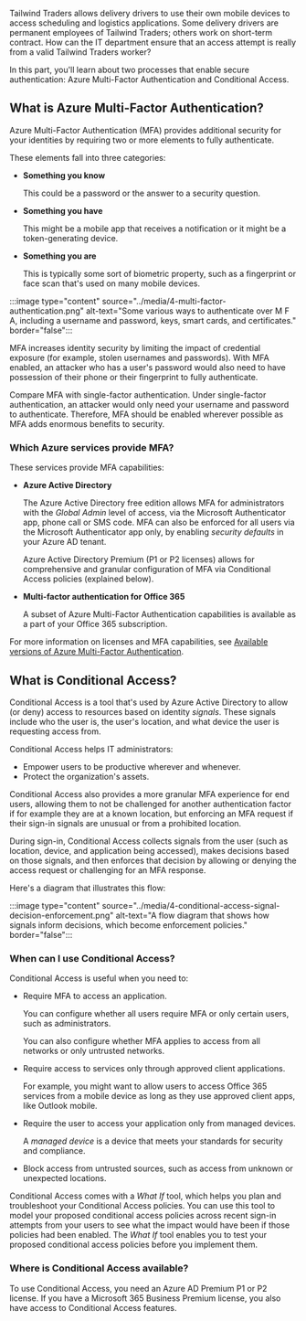 
Tailwind Traders allows delivery drivers to use their own mobile devices to access scheduling and logistics applications. Some delivery drivers are permanent employees of Tailwind Traders; others work on short-term contract. How can the IT department ensure that an access attempt is really from a valid Tailwind Traders worker? 

In this part, you'll learn about two processes that enable secure authentication: Azure Multi-Factor Authentication and Conditional Access.

## What is Azure Multi-Factor Authentication?

Azure Multi-Factor Authentication (MFA) provides additional security for your identities by requiring two or more elements to fully authenticate.

These elements fall into three categories:

* **Something you know**

    This could be a password or the answer to a security question.
* **Something you have**

    This might be a mobile app that receives a notification or it might be a token-generating device.
* **Something you are**

    This is typically some sort of biometric property, such as a fingerprint or face scan that's used on many mobile devices.

:::image type="content" source="../media/4-multi-factor-authentication.png" alt-text="Some various ways to authenticate over M F A, including a username and password, keys, smart cards, and certificates." border="false":::

MFA increases identity security by limiting the impact of credential exposure (for example, stolen usernames and passwords). With MFA enabled, an attacker who has a user's password would also need to have possession of their phone or their fingerprint to fully authenticate.

Compare MFA with single-factor authentication. Under single-factor authentication, an attacker would only need  your username and password to authenticate. Therefore, MFA should be enabled wherever possible as MFA adds enormous benefits to security.

### Which Azure services provide MFA?

These services provide MFA capabilities:

* **Azure Active Directory**

    The Azure Active Directory free edition allows MFA for administrators with the *Global Admin* level of access, via the Microsoft Authenticator app, phone call or SMS code. MFA can also be enforced for all users via the Microsoft Authenticator app only, by enabling *security defaults* in your Azure AD tenant.

    Azure Active Directory Premium (P1 or P2 licenses) allows for comprehensive and granular configuration of MFA via Conditional Access policies (explained below).
* **Multi-factor authentication for Office 365**

    A subset of Azure Multi-Factor Authentication capabilities is available as a part of your Office 365 subscription.

For more information on licenses and MFA capabilities, see [Available versions of Azure Multi-Factor Authentication](https://docs.microsoft.com/azure/active-directory/authentication/concept-mfa-licensing#available-versions-of-azure-multi-factor-authentication?azure-portal=true).

## What is Conditional Access?

Conditional Access is a tool that's used by Azure Active Directory to allow (or deny) access to resources based on identity _signals_. These signals include who the user is, the user's location, and what device the user is requesting access from.

Conditional Access helps IT administrators:

* Empower users to be productive wherever and whenever.
* Protect the organization's assets.

Conditional Access also provides a more granular MFA experience for end users, allowing them to not be challenged for another authentication factor if for example they are at a known location, but enforcing an MFA request if their sign-in signals are unusual or from a prohibited location.

During sign-in, Conditional Access collects signals from the user (such as location, device, and application being accessed), makes decisions based on those signals, and then enforces that decision by allowing or denying the access request or challenging for an MFA response.

Here's a diagram that illustrates this flow:

:::image type="content" source="../media/4-conditional-access-signal-decision-enforcement.png" alt-text="A flow diagram that shows how signals inform decisions, which become enforcement policies." border="false":::

### When can I use Conditional Access?

Conditional Access is useful when you need to:

* Require MFA to access an application.

    You can configure whether all users require MFA or only certain users, such as administrators.

    You can also configure whether MFA applies to access from all networks or only untrusted networks.
* Require access to services only through approved client applications.

    For example, you might want to allow users to access Office 365 services from a mobile device as long as they use approved client apps, like Outlook mobile.
* Require the user to access your application only from managed devices.

    A _managed device_ is a device that meets your standards for security and compliance.
* Block access from untrusted sources, such as access from unknown or unexpected locations.

Conditional Access comes with a *What If* tool, which helps you plan and troubleshoot your Conditional Access policies. You can use this tool to model your proposed conditional access policies across recent sign-in attempts from your users to see what the impact would have been if those policies had been enabled. The *What If* tool enables you to test your proposed conditional access policies before you implement them.

### Where is Conditional Access available?

To use Conditional Access, you need an Azure AD Premium P1 or P2 license. If you have a Microsoft 365 Business Premium license, you also have access to Conditional Access features.
